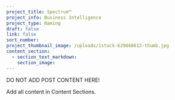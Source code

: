 ```yaml
---
project_title: Spectrum™
project_info: Business Intelligence
project_type: Naming
draft: false
link: false
sort_number:
project_thumbnail_image: /uploads/istock-629668612-thumb.jpg
content_section:
  - section_text_markdown:
    section_image:
---
```



DO NOT ADD POST CONTENT HERE!

Add all content in Content Sections.